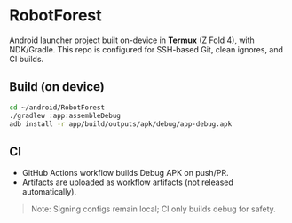 # RobotForest

Android launcher project built on-device in **Termux** (Z Fold 4), with NDK/Gradle.
This repo is configured for SSH-based Git, clean ignores, and CI builds.

## Build (on device)
```bash
cd ~/android/RobotForest
./gradlew :app:assembleDebug
adb install -r app/build/outputs/apk/debug/app-debug.apk
```

## CI
- GitHub Actions workflow builds Debug APK on push/PR.
- Artifacts are uploaded as workflow artifacts (not released automatically).

> Note: Signing configs remain local; CI only builds debug for safety.
